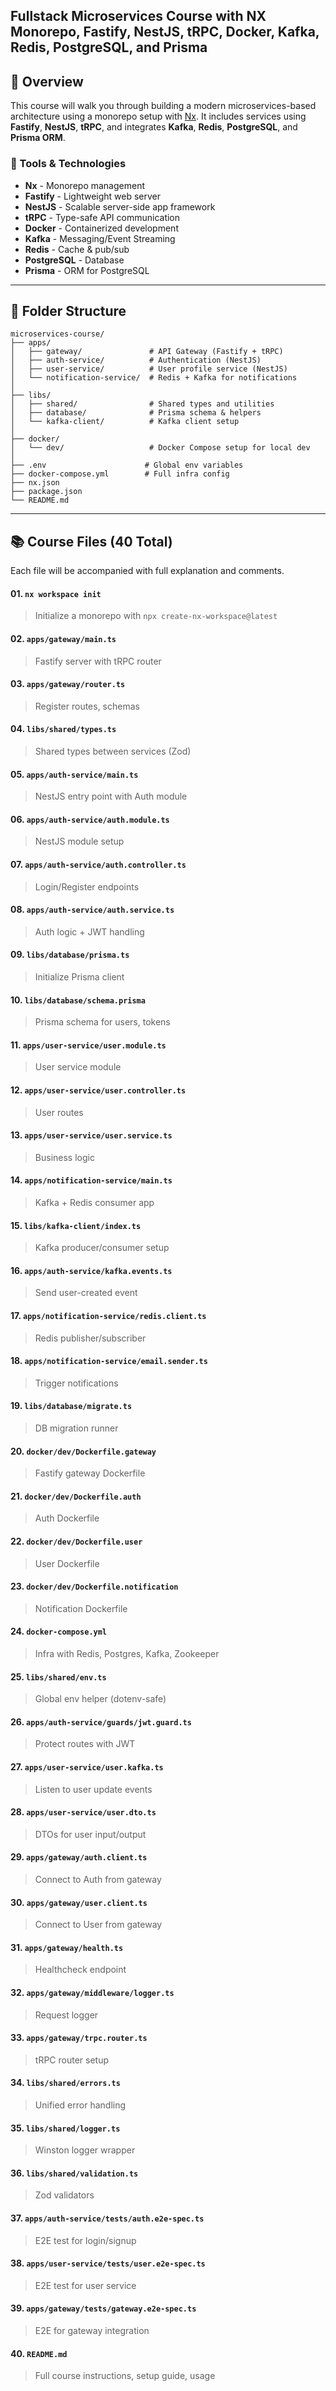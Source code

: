 ## Fullstack Microservices Course with NX Monorepo, Fastify, NestJS, tRPC, Docker, Kafka, Redis, PostgreSQL, and Prisma

## 🧠 Overview
This course will walk you through building a modern microservices-based architecture using a monorepo setup with [Nx](https://nx.dev). It includes services using **Fastify**, **NestJS**, **tRPC**, and integrates **Kafka**, **Redis**, **PostgreSQL**, and **Prisma ORM**.

### 🔧 Tools & Technologies
- **Nx** - Monorepo management
- **Fastify** - Lightweight web server
- **NestJS** - Scalable server-side app framework
- **tRPC** - Type-safe API communication
- **Docker** - Containerized development
- **Kafka** - Messaging/Event Streaming
- **Redis** - Cache & pub/sub
- **PostgreSQL** - Database
- **Prisma** - ORM for PostgreSQL

---

## 📁 Folder Structure
```
microservices-course/
├── apps/
│   ├── gateway/               # API Gateway (Fastify + tRPC)
│   ├── auth-service/          # Authentication (NestJS)
│   ├── user-service/          # User profile service (NestJS)
│   └── notification-service/  # Redis + Kafka for notifications
│
├── libs/
│   ├── shared/                # Shared types and utilities
│   ├── database/              # Prisma schema & helpers
│   └── kafka-client/          # Kafka client setup
│
├── docker/
│   └── dev/                   # Docker Compose setup for local dev
│
├── .env                      # Global env variables
├── docker-compose.yml        # Full infra config
├── nx.json
├── package.json
└── README.md
```

---

## 📚 Course Files (40 Total)
Each file will be accompanied with full explanation and comments.

#### 01. `nx workspace init`
> Initialize a monorepo with `npx create-nx-workspace@latest`

#### 02. `apps/gateway/main.ts`
> Fastify server with tRPC router

#### 03. `apps/gateway/router.ts`
> Register routes, schemas

#### 04. `libs/shared/types.ts`
> Shared types between services (Zod)

#### 05. `apps/auth-service/main.ts`
> NestJS entry point with Auth module

#### 06. `apps/auth-service/auth.module.ts`
> NestJS module setup

#### 07. `apps/auth-service/auth.controller.ts`
> Login/Register endpoints

#### 08. `apps/auth-service/auth.service.ts`
> Auth logic + JWT handling

#### 09. `libs/database/prisma.ts`
> Initialize Prisma client

#### 10. `libs/database/schema.prisma`
> Prisma schema for users, tokens

#### 11. `apps/user-service/user.module.ts`
> User service module

#### 12. `apps/user-service/user.controller.ts`
> User routes

#### 13. `apps/user-service/user.service.ts`
> Business logic

#### 14. `apps/notification-service/main.ts`
> Kafka + Redis consumer app

#### 15. `libs/kafka-client/index.ts`
> Kafka producer/consumer setup

#### 16. `apps/auth-service/kafka.events.ts`
> Send user-created event

#### 17. `apps/notification-service/redis.client.ts`
> Redis publisher/subscriber

#### 18. `apps/notification-service/email.sender.ts`
> Trigger notifications

#### 19. `libs/database/migrate.ts`
> DB migration runner

#### 20. `docker/dev/Dockerfile.gateway`
> Fastify gateway Dockerfile

#### 21. `docker/dev/Dockerfile.auth`
> Auth Dockerfile

#### 22. `docker/dev/Dockerfile.user`
> User Dockerfile

#### 23. `docker/dev/Dockerfile.notification`
> Notification Dockerfile

#### 24. `docker-compose.yml`
> Infra with Redis, Postgres, Kafka, Zookeeper

#### 25. `libs/shared/env.ts`
> Global env helper (dotenv-safe)

#### 26. `apps/auth-service/guards/jwt.guard.ts`
> Protect routes with JWT

#### 27. `apps/user-service/user.kafka.ts`
> Listen to user update events

#### 28. `apps/user-service/user.dto.ts`
> DTOs for user input/output

#### 29. `apps/gateway/auth.client.ts`
> Connect to Auth from gateway

#### 30. `apps/gateway/user.client.ts`
> Connect to User from gateway

#### 31. `apps/gateway/health.ts`
> Healthcheck endpoint

#### 32. `apps/gateway/middleware/logger.ts`
> Request logger

#### 33. `apps/gateway/trpc.router.ts`
> tRPC router setup

#### 34. `libs/shared/errors.ts`
> Unified error handling

#### 35. `libs/shared/logger.ts`
> Winston logger wrapper

#### 36. `libs/shared/validation.ts`
> Zod validators

#### 37. `apps/auth-service/tests/auth.e2e-spec.ts`
> E2E test for login/signup

#### 38. `apps/user-service/tests/user.e2e-spec.ts`
> E2E test for user service

#### 39. `apps/gateway/tests/gateway.e2e-spec.ts`
> E2E for gateway integration

#### 40. `README.md`
> Full course instructions, setup guide, usage

